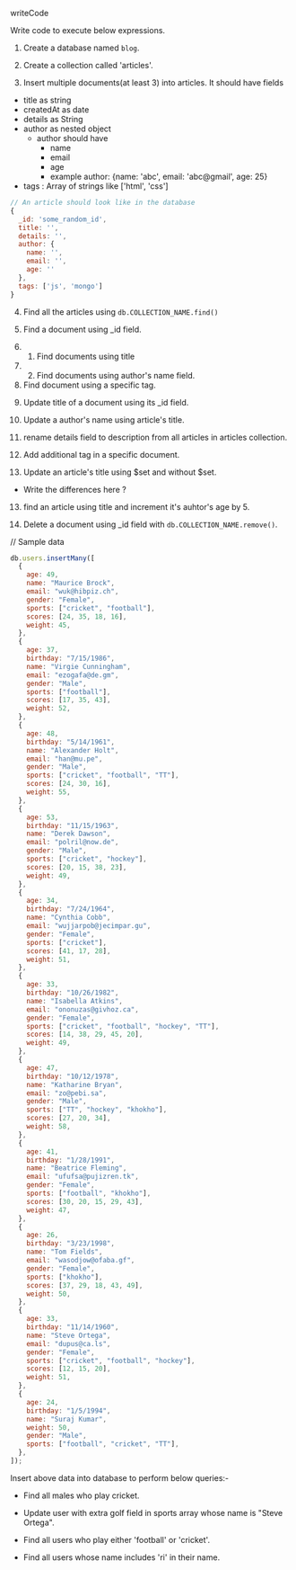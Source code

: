 writeCode

Write code to execute below expressions.

1. Create a database named `blog`.
<!-- use blog -->
2. Create a collection called 'articles'.
<!-- db.createCollection("articles") -->
3. Insert multiple documents(at least 3) into articles. It should have fields

- title as string
- createdAt as date
- details as String
- author as nested object
  - author should have
    - name
    - email
    - age
    - example author: {name: 'abc', email: 'abc@gmail', age: 25}
- tags : Array of strings like ['html', 'css']

<!--
let articleList = [
  {
  _id: 1234,
  title: 'Article One',
  details: 'This is article number One. One is always tasty.',
  author: {
    name: 'Boot',
    email: 'boot@gmail.com',
    age: 31
  },
  tags: ['one', 'highest']
  },

  {
  _id: 1235,
  title: 'Article Two',
  details: 'This is article number Two. Two is always tasty.',
  author: {
    name: 'sweetha',
    email: 'sweetha@gmail.com',
    age: 23
  },
  tags: ['Two', 'lowest']
  },

  {
  _id: 1236,
  title: 'Article Three',
  details: 'This is article number Three. Three is always tasty.',
  author: {
    name: 'Uriko',
    email: 'uriko@gmail.com',
    age: 25
  },
  tags: ['Three', 'highest']
  },
];

db.articles.insert(articleList);
 -->

```js
// An article should look like in the database
{
  _id: 'some_random_id',
  title: '',
  details: '',
  author: {
    name: '',
    email: '',
    age: ''
  },
  tags: ['js', 'mongo']
}
```

4. Find all the articles using `db.COLLECTION_NAME.find()`
<!-- db.articles.find() -->
5. Find a document using \_id field.
<!-- db.articles.find({_id: 1234}) -->
6. 1. Find documents using title
   <!-- db.articles.find({title: "Article Two"}) -->
7. 2. Find documents using author's name field.
   <!-- db.articles.find({"author.name": "Uriko"}) -->
8. Find document using a specific tag.
<!-- db.articles.find({"tags": {$in: ["Three"]}}) -->
9. Update title of a document using its \_id field.
<!-- db.articles.update({id: 2345}, {title: "Article Two!!"}) -->
10. Update a author's name using article's title.
<!-- db.articles.update({title: "Article One"}, {$set: {"author.name": "Boss"}}) -->
11. rename details field to description from all articles in articles collection.
<!-- db.articles.updateMany({}, {$rename: {"details": "description"}}) -->
12. Add additional tag in a specific document.
<!-- db.articles.update({_id: 1234}, {$push: {"tags": "newTag"}}) -->
13. Update an article's title using $set and without $set.
    <!-- Using $set: db.articles.update({title: "Article One"}, {$set: {"title": "Article 1"}}) -->
    <!-- Without $set:
    db.articles.update({title: "Article 1"}, {"title": "Article 1", "\_id" : 1234, "title" : "Article One", "author" : { "name" : "Boss", "email" : "boot@gmail.com", "age" : 31 }, "tags" : [ "one", "highest", "newTag" ], "description" : "This is article number One."}) -->

- Write the differences here ?
<!-- Had to include all the other values when not using $set -->

13. find an article using title and increment it's auhtor's age by 5.
<!-- db.articles.update({title: "Article One"}, {$inc: {"author.age": 5}}) -->

14. Delete a document using \_id field with `db.COLLECTION_NAME.remove()`.
<!-- db.articles.remove({"_id": 1235}) -->

// Sample data

```js
db.users.insertMany([
  {
    age: 49,
    name: "Maurice Brock",
    email: "wuk@hibpiz.ch",
    gender: "Female",
    sports: ["cricket", "football"],
    scores: [24, 35, 18, 16],
    weight: 45,
  },
  {
    age: 37,
    birthday: "7/15/1986",
    name: "Virgie Cunningham",
    email: "ezogafa@de.gm",
    gender: "Male",
    sports: ["football"],
    scores: [17, 35, 43],
    weight: 52,
  },
  {
    age: 48,
    birthday: "5/14/1961",
    name: "Alexander Holt",
    email: "han@mu.pe",
    gender: "Male",
    sports: ["cricket", "football", "TT"],
    scores: [24, 30, 16],
    weight: 55,
  },
  {
    age: 53,
    birthday: "11/15/1963",
    name: "Derek Dawson",
    email: "polril@now.de",
    gender: "Male",
    sports: ["cricket", "hockey"],
    scores: [20, 15, 38, 23],
    weight: 49,
  },
  {
    age: 34,
    birthday: "7/24/1964",
    name: "Cynthia Cobb",
    email: "wujjarpob@jecimpar.gu",
    gender: "Female",
    sports: ["cricket"],
    scores: [41, 17, 28],
    weight: 51,
  },
  {
    age: 33,
    birthday: "10/26/1982",
    name: "Isabella Atkins",
    email: "ononuzas@givhoz.ca",
    gender: "Female",
    sports: ["cricket", "football", "hockey", "TT"],
    scores: [14, 38, 29, 45, 20],
    weight: 49,
  },
  {
    age: 47,
    birthday: "10/12/1978",
    name: "Katharine Bryan",
    email: "zo@pebi.sa",
    gender: "Male",
    sports: ["TT", "hockey", "khokho"],
    scores: [27, 20, 34],
    weight: 58,
  },
  {
    age: 41,
    birthday: "1/28/1991",
    name: "Beatrice Fleming",
    email: "ufufsa@pujizren.tk",
    gender: "Female",
    sports: ["football", "khokho"],
    scores: [30, 20, 15, 29, 43],
    weight: 47,
  },
  {
    age: 26,
    birthday: "3/23/1998",
    name: "Tom Fields",
    email: "wasodjow@ofaba.gf",
    gender: "Female",
    sports: ["khokho"],
    scores: [37, 29, 18, 43, 49],
    weight: 50,
  },
  {
    age: 33,
    birthday: "11/14/1960",
    name: "Steve Ortega",
    email: "dupus@ca.ls",
    gender: "Female",
    sports: ["cricket", "football", "hockey"],
    scores: [12, 15, 20],
    weight: 51,
  },
  {
    age: 24,
    birthday: "1/5/1994",
    name: "Suraj Kumar",
    weight: 50,
    gender: "Male",
    sports: ["football", "cricket", "TT"],
  },
]);
```

Insert above data into database to perform below queries:-

- Find all males who play cricket.
<!-- db.users.find({$and: [{"gender": "Male"}, {"sports": "cricket"}]}) -->
- Update user with extra golf field in sports array whose name is "Steve Ortega".
<!-- db.users.update({"name": "Steve Ortega"}, {$push: {sports: "golf"}}) -->
- Find all users who play either 'football' or 'cricket'.
<!-- db.users.find({$or: [{"sports": "football"}, {"sports": "cricket"}]}) -->
- Find all users whose name includes 'ri' in their name.
<!-- db.users.find({"name": /ri/}) -->
